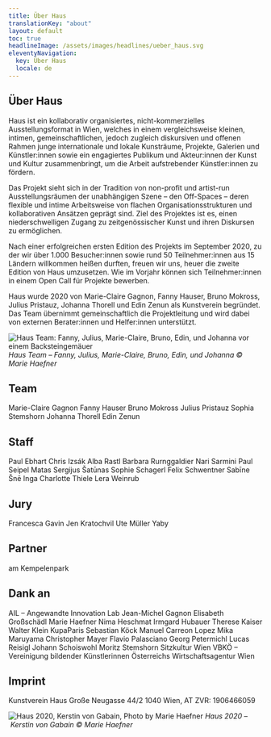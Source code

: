 ```yaml
---
title: Über Haus
translationKey: "about"
layout: default
toc: true
headlineImage: /assets/images/headlines/ueber_haus.svg
eleventyNavigation:
  key: Über Haus
  locale: de
---
```


## Über Haus

Haus ist ein kollaborativ organisiertes, nicht-kommerzielles Ausstellungsformat in Wien, welches in einem vergleichsweise kleinen, intimen, gemeinschaftlichen, jedoch zugleich diskursiven und offenen Rahmen junge internationale und lokale Kunsträume, Projekte, Galerien und Künstler:innen sowie ein engagiertes Publikum und Akteur:innen der Kunst und Kultur zusammenbringt, um die Arbeit aufstrebender Künstler:innen zu fördern.

Das Projekt sieht sich in der Tradition von non-profit und artist-run Ausstellungsräumen der unabhängigen Szene – den Off-Spaces – deren flexible und intime Arbeitsweise von flachen Organisationsstrukturen und kollaborativen Ansätzen geprägt sind. Ziel des Projektes ist es, einen niederschwelligen Zugang zu zeitgenössischer Kunst und ihren Diskursen zu ermöglichen.

Nach einer erfolgreichen ersten Edition des Projekts im September 2020, zu der wir über 1.000 Besucher:innen sowie rund 50 Teilnehmer:innen aus 15 Ländern willkommen heißen durften, freuen wir uns, heuer die zweite Edition von Haus umzusetzen. Wie im Vorjahr können sich Teilnehmer:innen in einem Open Call für Projekte bewerben. 

Haus wurde 2020 von Marie-Claire Gagnon, Fanny Hauser, Bruno Mokross, Julius Pristauz, Johanna Thorell und Edin Zenun als Kunstverein begründet. Das Team übernimmt gemeinschaftlich die Projektleitung und wird dabei von externen Berater:innen und Helfer:innen unterstützt.

![Haus Team: Fanny, Julius, Marie-Claire, Bruno, Edin, und Johanna vor einem Backsteingemäuer](/assets/images/HAUS2021_MarieHaefner_web_01.jpg)
*Haus Team – Fanny, Julius, Marie-Claire, Bruno, Edin, und Johanna &copy; Marie Haefner*

## Team

Marie-Claire Gagnon
Fanny Hauser
Bruno Mokross
Julius Pristauz
Sophia Stemshorn
Johanna Thorell
Edin Zenun

## Staff

Paul Ebhart
Chris Izsák
Alba Rastl
Barbara Rurnggaldier
Nari Sarmini
Paul Seipel
Matas Sergijus Šatūnas
Sophie Schagerl
Felix Schwentner
Sabīne Šnē
Inga Charlotte Thiele
Lera Weinrub

## Jury
Francesca Gavin
Jen Kratochvil
Ute Müller
Yaby

## Partner

am Kempelenpark

## Dank an

AIL – Angewandte Innovation Lab
Jean-Michel Gagnon
Elisabeth Großschädl
Marie Haefner
Nima Heschmat
Irmgard Hubauer
Therese Kaiser
Walter Klein
KupaParis
Sebastian Köck
Manuel Carreon Lopez
Mika Maruyama
Christopher Mayer
Flavio Palasciano
Georg Petermichl
Lucas Reisigl
Johann Schoiswohl
Moritz Stemshorn
Sitzkultur Wien
VBKÖ – Vereinigung bildender Künstlerinnen Österreichs
Wirtschaftsagentur Wien

## Imprint

Kunstverein Haus
Große Neugasse 44/2
1040 Wien, AT
ZVR: 1906466059

![Haus 2020, Kerstin von Gabain, Photo by Marie Haefner](/assets/images/haus_2020_kerstin_marie.jpg)
*Haus 2020 – Kerstin von Gabain &copy; Marie Haefner*